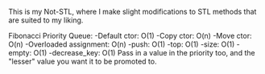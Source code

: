This is my Not-STL, where I make slight modifications to STL methods that are suited to my liking.

Fibonacci Priority Queue:
-Default ctor: O(1)
-Copy ctor: O(n)
-Move ctor: O(n)
-Overloaded assignment: O(n)
-push: O(1)
-top: O(1)
-size: O(1)
-empty: O(1)
-decrease_key: O(1)
    Pass in a value in the priority too, and the "lesser" value you want it to be promoted to.
